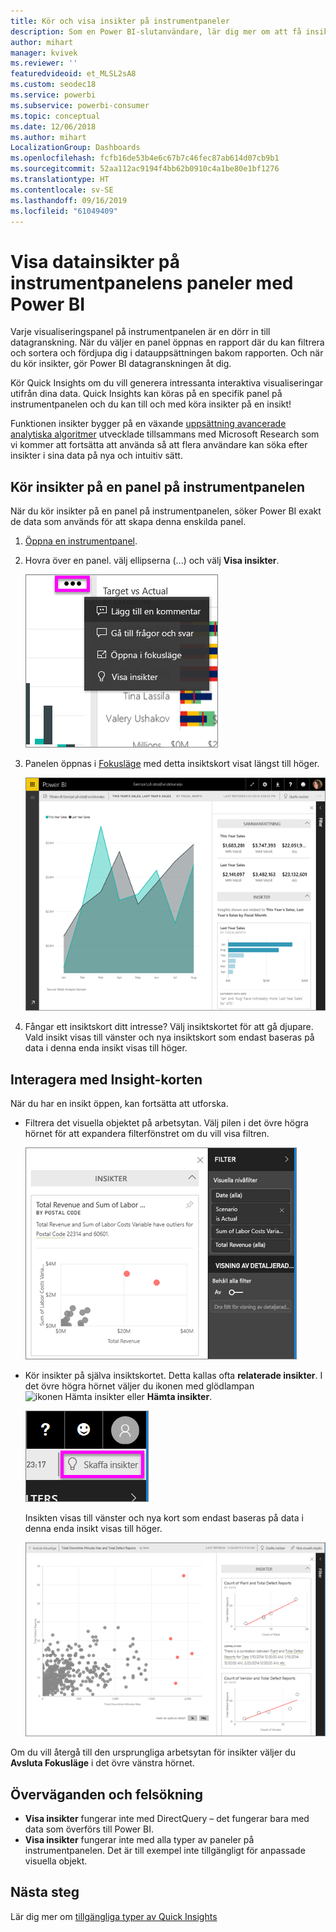```yaml
---
title: Kör och visa insikter på instrumentpaneler
description: Som en Power BI-slutanvändare, lär dig mer om att få insikter om dina instrumentpanelers paneler.
author: mihart
manager: kvivek
ms.reviewer: ''
featuredvideoid: et_MLSL2sA8
ms.custom: seodec18
ms.service: powerbi
ms.subservice: powerbi-consumer
ms.topic: conceptual
ms.date: 12/06/2018
ms.author: mihart
LocalizationGroup: Dashboards
ms.openlocfilehash: fcfb16de53b4e6c67b7c46fec87ab614d07cb9b1
ms.sourcegitcommit: 52aa112ac9194f4bb62b0910c4a1be80e1bf1276
ms.translationtype: HT
ms.contentlocale: sv-SE
ms.lasthandoff: 09/16/2019
ms.locfileid: "61049409"
---
```

# <a name="view-data-insights-on-dashboard-tiles-with-power-bi"></a>Visa datainsikter på instrumentpanelens paneler med Power BI
Varje visualiseringspanel på instrumentpanelen är en dörr in till datagranskning. När du väljer en panel öppnas en rapport där du kan filtrera och sortera och fördjupa dig i datauppsättningen bakom rapporten. Och när du kör insikter, gör Power BI datagranskningen åt dig.

Kör Quick Insights om du vill generera intressanta interaktiva visualiseringar utifrån dina data. Quick Insights kan köras på en specifik panel på instrumentpanelen och du kan till och med köra insikter på en insikt!

Funktionen insikter bygger på en växande [uppsättning avancerade analytiska algoritmer](end-user-insight-types.md) utvecklade tillsammans med Microsoft Research som vi kommer att fortsätta att använda så att flera användare kan söka efter insikter i sina data på nya och intuitiv sätt.

## <a name="run-insights-on-a-dashboard-tile"></a>Kör insikter på en panel på instrumentpanelen
När du kör insikter på en panel på instrumentpanelen, söker Power BI exakt de data som används för att skapa denna enskilda panel. 

1. [Öppna en instrumentpanel](end-user-dashboards.md).
2. Hovra över en panel. välj ellipserna (...) och välj **Visa insikter**. 

    ![läget ellips-menyn](./media/end-user-insights/power-bi-hover.png)


3. Panelen öppnas i [Fokusläge](end-user-focus.md) med detta insiktskort visat längst till höger.    
   
    ![Fokusläge](./media/end-user-insights/pbi-insights-tile.png)    
4. Fångar ett insiktskort ditt intresse? Välj insiktskortet för att gå djupare. Vald insikt visas till vänster och nya insiktskort som endast baseras på data i denna enda insikt visas till höger.    

 ## <a name="interact-with-the-insight-cards"></a>Interagera med Insight-korten
När du har en insikt öppen, kan fortsätta att utforska.

   * Filtrera det visuella objektet på arbetsytan.  Välj pilen i det övre högra hörnet för att expandera filterfönstret om du vill visa filtren.

     ![insikter med utökad filtermeny](./media/end-user-insights/power-bi-insights-on-insights.png)
   
   * Kör insikter på själva insiktskortet. Detta kallas ofta **relaterade insikter**. I det övre högra hörnet väljer du ikonen med glödlampan ![ikonen Hämta insikter](./media/end-user-insights/power-bi-bulb-icon.png) eller **Hämta insikter**.
     
     ![menyrad med ikonen Hämta insikter](./media/end-user-insights/power-bi-autoinsights-tile.png)
     
     Insikten visas till vänster och nya kort som endast baseras på data i denna enda insikt visas till höger.
     
     ![insikt med insikter](./media/end-user-insights/power-bi-insights-on-insights-new.png)

Om du vill återgå till den ursprungliga arbetsytan för insikter väljer du **Avsluta Fokusläge** i det övre vänstra hörnet.

## <a name="considerations-and-troubleshooting"></a>Överväganden och felsökning
- **Visa insikter** fungerar inte med DirectQuery – det fungerar bara med data som överförs till Power BI.
- **Visa insikter** fungerar inte med alla typer av paneler på instrumentpanelen. Det är till exempel inte tillgängligt för anpassade visuella objekt.<!--[custom visuals](end-user-custom-visuals.md)-->


## <a name="next-steps"></a>Nästa steg
Lär dig mer om [tillgängliga typer av Quick Insights](end-user-insight-types.md)

